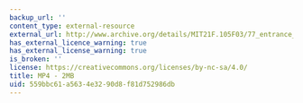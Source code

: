 ```yaml
---
backup_url: ''
content_type: external-resource
external_url: http://www.archive.org/details/MIT21F.105F03/77_entrance_exam-220k.mp4
has_external_licence_warning: true
has_external_license_warning: true
is_broken: ''
license: https://creativecommons.org/licenses/by-nc-sa/4.0/
title: MP4 - 2MB
uid: 559bbc61-a563-4e32-90d8-f81d752986db
---
```

